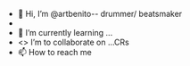 - 👋 Hi, I’m @artbenito-- drummer/ beatsmaker
-
- 🌱 I’m currently learning ...
- <> I’m to collaborate on ...CRs
- 📫 How to reach me 


<!---
artbenito/artbenito is a ✨ special ✨ repository because its `README.md` (this file) appears on your GitHub profile.
You can click the Preview link to take a look at your changes.
---
